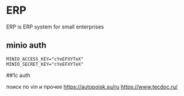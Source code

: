 # ERP

ERP is ERP system for small enterprises

## minio auth
```
MINIO_ACCESS_KEY="cYeEFXYTeX"
MINIO_SECRET_KEY="cYeEFXYTeX"
```

##1c auth

поиск по vin и прочее
https://autopoisk.su/ru
https://www.tecdoc.ru/